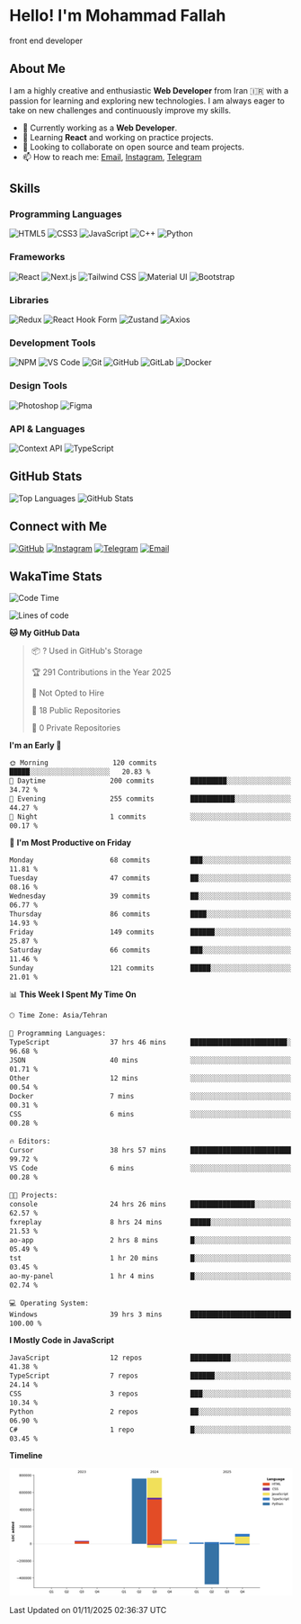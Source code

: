 # Hello! I'm Mohammad Fallah
front end developer
## About Me
I am a highly creative and enthusiastic **Web Developer** from Iran 🇮🇷 with a passion for learning and exploring new technologies. I am always eager to take on new challenges and continuously improve my skills.

- 🔭 Currently working as a **Web Developer**.
- 🌱 Learning **React** and working on practice projects.
- 👯 Looking to collaborate on open source and team projects.
- 📫 How to reach me: [Email](mailto:Mfallahfaal@gmail.com), [Instagram](https://instagram.com/mohamadrezafl), [Telegram](https://t.me/mmdrezaFL)

## Skills

### Programming Languages
![HTML5](https://img.shields.io/badge/-HTML5-E34F26?style=flat-square&logo=html5&logoColor=white) ![CSS3](https://img.shields.io/badge/-CSS3-1572B6?style=flat-square&logo=css3) ![JavaScript](https://img.shields.io/badge/-JavaScript-F7DF1E?style=flat-square&logo=javascript&logoColor=black) ![C++](https://img.shields.io/badge/-C++-00599C?style=flat-square&logo=c%2B%2B) ![Python](https://img.shields.io/badge/-Python-3776AB?style=flat-square&logo=python&logoColor=white)

### Frameworks
![React](https://img.shields.io/badge/-React-61DAFB?style=flat-square&logo=react&logoColor=black) ![Next.js](https://img.shields.io/badge/-Next.js-000000?style=flat-square&logo=next-dot-js&logoColor=white) ![Tailwind CSS](https://img.shields.io/badge/-Tailwind%20CSS-38B2AC?style=flat-square&logo=tailwind-css&logoColor=white) ![Material UI](https://img.shields.io/badge/-Material%20UI-0081CB?style=flat-square&logo=mui&logoColor=white) ![Bootstrap](https://img.shields.io/badge/-Bootstrap-563D7C?style=flat-square&logo=bootstrap)

### Libraries
![Redux](https://img.shields.io/badge/-Redux-764ABC?style=flat-square&logo=redux) ![React Hook Form](https://img.shields.io/badge/-React%20Hook%20Form-EC5F56?style=flat-square&logo=react&logoColor=white) ![Zustand](https://img.shields.io/badge/-Zustand-FF5C00?style=flat-square&logo=redux&logoColor=white) ![Axios](https://img.shields.io/badge/-Axios-5A29E1?style=flat-square&logo=axios&logoColor=white)

### Development Tools
![NPM](https://img.shields.io/badge/-npm-CB3837?style=flat-square&logo=npm) ![VS Code](https://img.shields.io/badge/-VS%20Code-007ACC?style=flat-square&logo=visual-studio-code&logoColor=white) ![Git](https://img.shields.io/badge/-Git-F05032?style=flat-square&logo=git&logoColor=white) ![GitHub](https://img.shields.io/badge/-GitHub-181717?style=flat-square&logo=github) ![GitLab](https://img.shields.io/badge/-GitLab-330F63?style=flat-square&logo=gitlab&logoColor=white) ![Docker](https://img.shields.io/badge/-Docker-2496ED?style=flat-square&logo=docker&logoColor=white)

### Design Tools
![Photoshop](https://img.shields.io/badge/-Photoshop-31A8FF?style=flat-square&logo=adobe-photoshop&logoColor=white) ![Figma](https://img.shields.io/badge/-Figma-F24E1E?style=flat-square&logo=figma&logoColor=white)

### API & Languages
![Context API](https://img.shields.io/badge/-Context%20API-61DAFB?style=flat-square&logo=react&logoColor=white) ![TypeScript](https://img.shields.io/badge/-TypeScript-3178C6?style=flat-square&logo=typescript&logoColor=white)


## GitHub Stats
![Top Languages](https://github-readme-stats.vercel.app/api/top-langs/?username=mohamad-fallah&layout=compact&theme=tokyonight)
![GitHub Stats](https://github-readme-stats.vercel.app/api?username=mohamad-fallah&show_icons=true&theme=tokyonight)

## Connect with Me
[![GitHub](https://img.shields.io/badge/GitHub-181717?style=for-the-badge&logo=github)](https://github.com/mohamad-fallah) 
[![Instagram](https://img.shields.io/badge/Instagram-E4405F?style=for-the-badge&logo=instagram&logoColor=white)](https://instagram.com/mohamadrezafl)
[![Telegram](https://img.shields.io/badge/Telegram-2CA5E0?style=for-the-badge&logo=telegram&logoColor=white)](https://t.me/mmdrezaFL)
[![Email](https://img.shields.io/badge/Email-D14836?style=for-the-badge&logo=gmail&logoColor=white)](mailto:Mfallahfaal@gmail.com)

## WakaTime Stats
<!--START_SECTION:waka-->
![Code Time](http://img.shields.io/badge/Code%20Time-1%2C711%20hrs%202%20mins-blue)

![Lines of code](https://img.shields.io/badge/From%20Hello%20World%20I%27ve%20Written-1.8%20million%20lines%20of%20code-blue)

**🐱 My GitHub Data** 

> 📦 ? Used in GitHub's Storage 
 > 
> 🏆 291 Contributions in the Year 2025
 > 
> 🚫 Not Opted to Hire
 > 
> 📜 18 Public Repositories 
 > 
> 🔑 0 Private Repositories 
 > 
**I'm an Early 🐤** 

```text
🌞 Morning                120 commits         █████░░░░░░░░░░░░░░░░░░░░   20.83 % 
🌆 Daytime                200 commits         █████████░░░░░░░░░░░░░░░░   34.72 % 
🌃 Evening                255 commits         ███████████░░░░░░░░░░░░░░   44.27 % 
🌙 Night                  1 commits           ░░░░░░░░░░░░░░░░░░░░░░░░░   00.17 % 
```
📅 **I'm Most Productive on Friday** 

```text
Monday                   68 commits          ███░░░░░░░░░░░░░░░░░░░░░░   11.81 % 
Tuesday                  47 commits          ██░░░░░░░░░░░░░░░░░░░░░░░   08.16 % 
Wednesday                39 commits          ██░░░░░░░░░░░░░░░░░░░░░░░   06.77 % 
Thursday                 86 commits          ████░░░░░░░░░░░░░░░░░░░░░   14.93 % 
Friday                   149 commits         ██████░░░░░░░░░░░░░░░░░░░   25.87 % 
Saturday                 66 commits          ███░░░░░░░░░░░░░░░░░░░░░░   11.46 % 
Sunday                   121 commits         █████░░░░░░░░░░░░░░░░░░░░   21.01 % 
```


📊 **This Week I Spent My Time On** 

```text
🕑︎ Time Zone: Asia/Tehran

💬 Programming Languages: 
TypeScript               37 hrs 46 mins      ████████████████████████░   96.68 % 
JSON                     40 mins             ░░░░░░░░░░░░░░░░░░░░░░░░░   01.71 % 
Other                    12 mins             ░░░░░░░░░░░░░░░░░░░░░░░░░   00.54 % 
Docker                   7 mins              ░░░░░░░░░░░░░░░░░░░░░░░░░   00.31 % 
CSS                      6 mins              ░░░░░░░░░░░░░░░░░░░░░░░░░   00.28 % 

🔥 Editors: 
Cursor                   38 hrs 57 mins      █████████████████████████   99.72 % 
VS Code                  6 mins              ░░░░░░░░░░░░░░░░░░░░░░░░░   00.28 % 

🐱‍💻 Projects: 
console                  24 hrs 26 mins      ████████████████░░░░░░░░░   62.57 % 
fxreplay                 8 hrs 24 mins       █████░░░░░░░░░░░░░░░░░░░░   21.53 % 
ao-app                   2 hrs 8 mins        █░░░░░░░░░░░░░░░░░░░░░░░░   05.49 % 
tst                      1 hr 20 mins        █░░░░░░░░░░░░░░░░░░░░░░░░   03.45 % 
ao-my-panel              1 hr 4 mins         █░░░░░░░░░░░░░░░░░░░░░░░░   02.74 % 

💻 Operating System: 
Windows                  39 hrs 3 mins       █████████████████████████   100.00 % 
```

**I Mostly Code in JavaScript** 

```text
JavaScript               12 repos            ██████████░░░░░░░░░░░░░░░   41.38 % 
TypeScript               7 repos             ██████░░░░░░░░░░░░░░░░░░░   24.14 % 
CSS                      3 repos             ███░░░░░░░░░░░░░░░░░░░░░░   10.34 % 
Python                   2 repos             ██░░░░░░░░░░░░░░░░░░░░░░░   06.90 % 
C#                       1 repo              █░░░░░░░░░░░░░░░░░░░░░░░░   03.45 % 
```



**Timeline**

![Lines of Code chart](https://raw.githubusercontent.com/mohamad-fallah/mohamad-fallah/main/assets/bar_graph.png)


 Last Updated on 01/11/2025 02:36:37 UTC
<!--END_SECTION:waka-->
